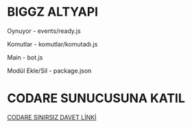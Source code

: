 BIGGZ ALTYAPI
=================

Oynuyor - events/ready.js

Komutlar - komutlar/komutadı.js

Main - bot.js

Modül Ekle/Sil - package.json

CODARE SUNUCUSUNA KATIL
=================

[CODARE SINIRSIZ DAVET LİNKİ](https://discord.gg/MeC8c3p)